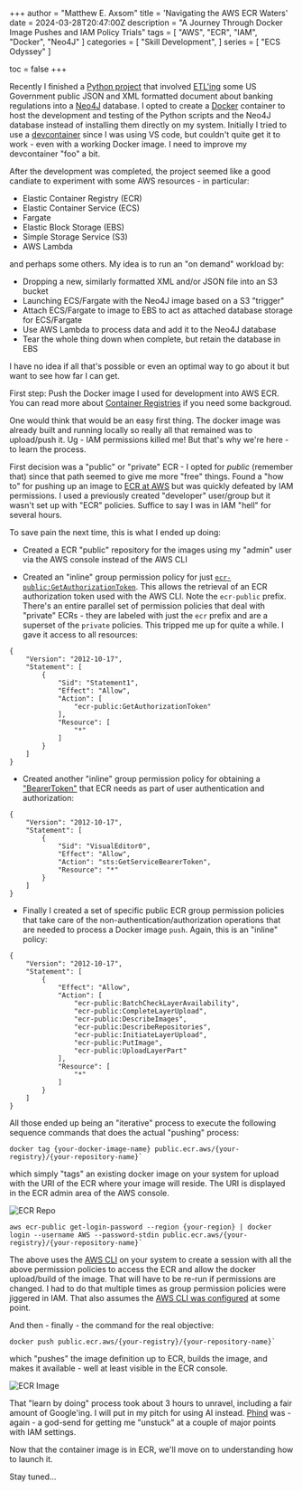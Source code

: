 +++
author = "Matthew E. Axsom"
title = 'Navigating the AWS ECR Waters'
date = 2024-03-28T20:47:00Z
description = "A Journey Through Docker Image Pushes and IAM Policy Trials"
tags = [
    "AWS",
    "ECR",
    "IAM",
    "Docker",
    "Neo4J"
]
categories = [
    "Skill Development",
]
series = [
    "ECS Odyssey"
]

toc = false
+++

Recently I finished a [Python project](https://github.com/meaxsom/govdocs) that involved [ETL'ing](https://en.wikipedia.org/wiki/Extract,_transform,_load) some US Government public JSON and XML formatted document about banking regulations into a [Neo4J](https://neo4j.com/) database. I opted to create a [Docker](https://www.docker.com/) container to host the development and testing of the Python scripts and the Neo4J database instead of installing them directly on my system. Initially I tried to use a [devcontainer](https://code.visualstudio.com/docs/devcontainers/containers) since I was using VS code, but couldn't quite get it to work - even with a working Docker image. I need to improve my devcontainer "foo" a bit.


After the development was completed, the project seemed like a good candiate to experiment with some AWS resources - in particular:

- Elastic Container Registry (ECR)
- Elastic Container Service (ECS)
- Fargate
- Elastic Block Storage (EBS)
- Simple Storage Service (S3)
- AWS Lambda

and perhaps some others. My idea is to run an "on demand" workload by:

- Dropping a new, similarly formatted XML and/or JSON file into an S3 bucket
- Launching ECS/Fargate with the Neo4J image based on a S3 "trigger"
- Attach ECS/Fargate to image to EBS to act as attached database storage for ECS/Fargate
- Use AWS Lambda to process data and add it to the Neo4J database
- Tear the whole thing down when complete, but retain the database in EBS

I have no idea if all that's possible or even an optimal way to go about it but want to see how far I can get. 

First step: Push the Docker image I used for development into AWS ECR. You can read more about [Container Registries](https://www.mirantis.com/cloud-native-concepts/understanding-containers/what-is-a-container-registry/) if you need some backgroud.

One would think that would be an easy first thing. The docker image was already built and running locally so really all that remained was to upload/push it. Ug - IAM permissions killed me! But that's why we're here - to learn the process.

First decision was a "public" or "private" ECR - I opted for *public* (remember that) since that path seemed to give me more "free" things. Found a "how to" for pushing up an image to [ECR at AWS](https://docs.aws.amazon.com/AmazonECR/latest/userguide/getting-started-cli.html#cli-authenticate-registry) but was quickly defeated by IAM permissions. I used a previously created "developer" user/group but it wasn't set up with "ECR" policies. Suffice to say I was in IAM "hell" for several hours.

To save pain the next time, this is what I ended up doing:

- Created a ECR "public" repository for the images using my "admin" user via the AWS console instead of the AWS CLI

- Created an "inline" group permission policy for just [`ecr-public:GetAuthorizationToken`](https://docs.aws.amazon.com/AmazonECR/latest/APIReference/API_GetAuthorizationToken.html). This allows the retrieval of an ECR authorization token used with the AWS CLI. Note the `ecr-public` prefix. There's an entire parallel set of permission policies that deal with "private" ECRs - they are labeled with just the `ecr` prefix and are a superset of the `private` policies. This tripped me up for quite a while. I gave it access to all resources:

```
{
    "Version": "2012-10-17",
    "Statement": [
        {
            "Sid": "Statement1",
            "Effect": "Allow",
            "Action": [
                "ecr-public:GetAuthorizationToken"
            ],
            "Resource": [
                "*"
            ]
        }
    ]
}
```

- Created another "inline" group permission policy for obtaining a ["BearerToken"](https://docs.aws.amazon.com/IAM/latest/UserGuide/id_credentials_bearer.html) that ECR needs as part of user authentication and authorization:

```
{
    "Version": "2012-10-17",
    "Statement": [
        {
            "Sid": "VisualEditor0",
            "Effect": "Allow",
            "Action": "sts:GetServiceBearerToken",
            "Resource": "*"
        }
    ]
}
```

- Finally I created a set of specific public ECR group permission policies that take care of the non-authentication/authorization operations that are needed to process a Docker image `push`. Again, this is an "inline" policy:

```
{
    "Version": "2012-10-17",
    "Statement": [
        {
            "Effect": "Allow",
            "Action": [
                "ecr-public:BatchCheckLayerAvailability",
                "ecr-public:CompleteLayerUpload",
                "ecr-public:DescribeImages",
                "ecr-public:DescribeRepositories",
                "ecr-public:InitiateLayerUpload",
                "ecr-public:PutImage",
                "ecr-public:UploadLayerPart"
            ],
            "Resource": [
                "*"
            ]
        }
    ]
}
```

All those ended up being an "iterative" process to execute the following sequence commands that does the actual "pushing" process:

```
docker tag {your-docker-image-name} public.ecr.aws/{your-registry}/{your-repository-name}`
```

which simply "tags" an existing docker image on your system for upload with the URI of the ECR where your image will reside. The URI is displayed in the ECR admin area of the AWS console.

![ECR Repo](/images/posts/docker-to-aws-ecr/ecr-repo.png)


```
aws ecr-public get-login-password --region {your-region} | docker login --username AWS --password-stdin public.ecr.aws/{your-registry}/{your-repository-name}`
```

The above uses the [AWS CLI](https://aws.amazon.com/cli/) on your system to create a session with all the above permission policies to access the ECR and allow the docker upload/build of the image. That will have to be re-run if permissions are changed. I had to do that multiple times as group permission policies were jiggered in IAM. That also assumes the [AWS CLI was configured](https://docs.aws.amazon.com/cli/latest/userguide/cli-configure-files.html) at some point.


And then - finally - the command for the real objective:

```
docker push public.ecr.aws/{your-registry}/{your-repository-name}`
```

which "pushes" the image definition up to ECR, builds the image, and makes it available - well at least visible in the ECR console.

![ECR Image](/images/posts/docker-to-aws-ecr/erc-neo-python.png)

That "learn by doing" process took about 3 hours to unravel, including a fair amount of Google'ing. I will put in my pitch for using AI instead. [Phind](https://www.phind.com) was - again - a god-send for getting me "unstuck" at a couple of major points with IAM settings.

Now that the container image is in ECR, we'll move on to understanding how to launch it. 

Stay tuned...